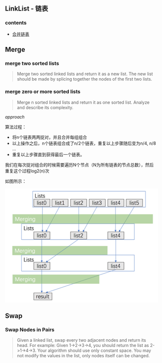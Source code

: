 ## LinkList - 链表

### contents

- [合并链表](merge)

## Merge

### merge two sorted lists
> Merge two sorted linked lists and return it as a new list.
The new list should be made by splicing together the nodes of
the first two lists.

### merge zero or more sorted lists
> Merge n sorted linked lists and return it as one sorted list.
Analyze and describe its complexity.

*approach*

算法过程：

- 将n个链表两两捉对，并且合并每组组合
- 以上操作之后，n个链表组合成了n/2个链表，重复以上步骤随后变为n/4, n/8 ...
- 重复以上步骤直到获得最后一个链表。

我们在每次捉对组合的时候需要遍历N个节点（N为所有链表的节点总数），然后重复这个过程log2(n)次

如图所示：

![](https://github.com/BlurtHeart/markdownphotos/blob/master/algorithms/algorithm-merge_n_sorted_lists.png)

## Swap

### Swap Nodes in Pairs
> Given a linked list, swap every two adjacent nodes and return its head.
  For example:
  Given 1->2->3->4, you should return the list as 2->1->4->3.
  Your algorithm should use only constant space. You may not modify the values in the list, only nodes itself can be changed.